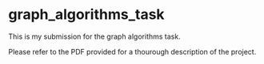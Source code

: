 # graph_algorithms_task

This is my submission for the graph algorithms task.

Please refer to the PDF provided for a thourough description of the project.
